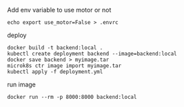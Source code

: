 Add env variable to use motor or not
```
echo export use_motor=False > .envrc
```

deploy
```
docker build -t backend:local .
kubectl create deployment backend --image=backend:local
docker save backend > myimage.tar
microk8s ctr image import myimage.tar
kubectl apply -f deployment.yml
```

run image
```
docker run --rm -p 8000:8000 backend:local
```